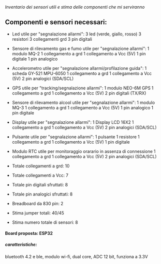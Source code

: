 _Inventario dei sensori utili e stima delle componenti che mi serviranno_

## Componenti e sensori necessari:
- Led utile per "segnalazione allarmi":
3 led (verde, giallo, rosso)
3 resistori 
3 collegamenti grd
3 pin digitali
- Sensore di rilevamento gas e fumo utile per "segnalazione allarmi": 
1 modulo MQ-2
1 collegamento a grd
1 collegamento a Vcc (5V)
1 pin digitale
1 pin analogico
- Accelerometro utile per "segnalazione allarmi/profilazione guida":
1 scheda GY-521 MPU-6050 
1 collegamento a grd
1 collegamento a Vcc (5V)
2 pin analogici (SDA/SCL)
- GPS utile per "tracking/segnalazione allarmi":
1 modulo NEO-6M GPS
1 collegamento a grd
1 collegamento a Vcc (5V)
2 pin digitali (TX/RX)
- Sensore di rilevamento alcool utile per "segnalazione allarmi":
1 modulo MQ-3
1 collegamento a grd
1 collegamento a Vcc (5V)
1 pin analogico
1 pin digitale
- Display utile per "segnalazione allarmi":
1 Display LCD 16X2
1 collegamento a grd
1 collegamento a Vcc (5V)
2 pin analogici (SDA/SCL)
- Pulsante utile per "segnalazione allarmi":
1 pulsante
1 resistore
1 collegamento a grd
1 collegamento a Vcc (5V)
1 pin digitale
- Modulo RTC utile per monitoraggio orarario in assenza di connessione
1 collegamento a grd
1 collegamento a Vcc (5V)
2 pin analogici (SDA/SCL)

- Totale collegamenti a grd: 10
- Totale collegamenti a Vcc: 7
- Totale pin digitali sfruttati: 8
- Totale pin analogici sfruttati: 8
- Breadboard da 830 pin: 2
- Stima jumper totali: 40/45
- Stima numero totale di sensori: 8
#### Board proposta: ESP32
##### caratteristiche:
bluetooth 4.2 e ble, modulo wi-fi, dual core, ADC 12 bit, funziona a 3.3V
